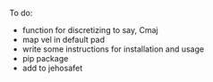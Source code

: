 
To do:

- function for discretizing to say, Cmaj
- map vel in default pad
- write some instructions for installation and usage
- pip package
- add to jehosafet
